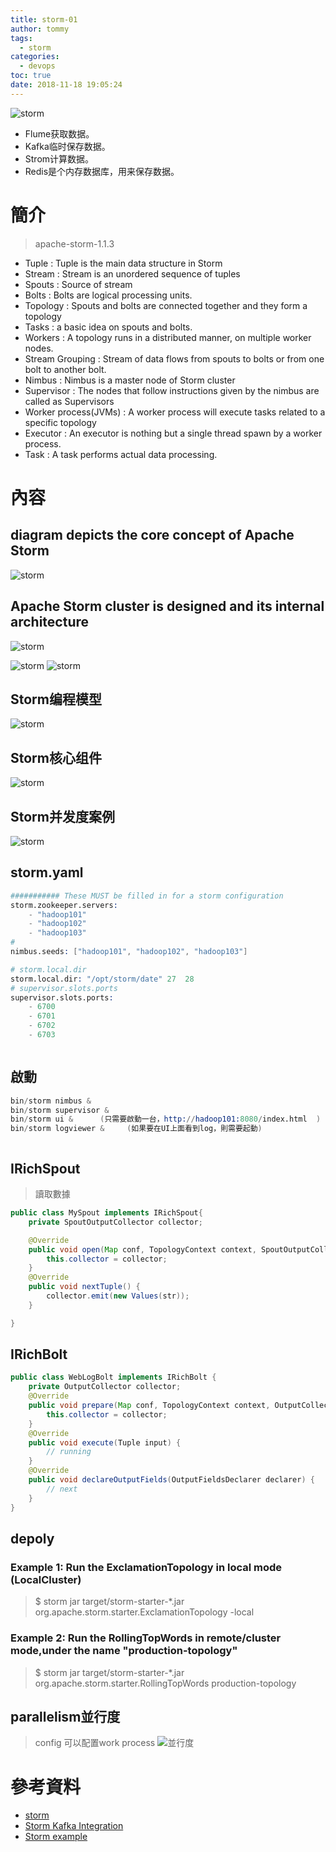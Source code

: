 ```yaml
---
title: storm-01
author: tommy
tags:
  - storm
categories:
  - devops
toc: true
date: 2018-11-18 19:05:24
---
```


![storm](images/20181118192201.png)
- Flume获取数据。
- Kafka临时保存数据。
- Strom计算数据。
- Redis是个内存数据库，用来保存数据。

# 簡介

> apache-storm-1.1.3


- Tuple : Tuple is the main data structure in Storm
- Stream : Stream is an unordered sequence of tuples
- Spouts : Source of stream
- Bolts : Bolts are logical processing units. 
- Topology : Spouts and bolts are connected together and they form a topology
- Tasks : a basic idea on spouts and bolts. 
- Workers : A topology runs in a distributed manner, on multiple worker nodes.
- Stream Grouping : Stream of data flows from spouts to bolts or from one bolt to another bolt. 
- Nimbus : Nimbus is a master node of Storm cluster
- Supervisor : The nodes that follow instructions given by the nimbus are called as Supervisors
- Worker process(JVMs) : A worker process will execute tasks related to a specific topology
- Executor : An executor is nothing but a single thread spawn by a worker process. 
- Task : A task performs actual data processing.



<!--more-->


# 內容

## diagram depicts the core concept of Apache Storm
![storm](images/20181119022410.png)

## Apache Storm cluster is designed and its internal architecture
![storm](images/20181119022017.png)


![storm](images/20181119030002.png)
![storm](images/20181119030128.png)


## Storm编程模型
![storm](images/20181118191551.png)
## Storm核心组件
![storm](images/20181118191610.png)
## Storm并发度案例
![storm](images/20181118191925.png)



## storm.yaml
```s
########### These MUST be filled in for a storm configuration
storm.zookeeper.servers:
    - "hadoop101"
    - "hadoop102"
    - "hadoop103"
# 
nimbus.seeds: ["hadoop101", "hadoop102", "hadoop103"]

# storm.local.dir
storm.local.dir: "/opt/storm/date" 27  28 
# supervisor.slots.ports
supervisor.slots.ports:
    - 6700
    - 6701
    - 6702
    - 6703



```

## 啟動
```s
bin/storm nimbus &
bin/storm supervisor &
bin/storm ui &      (只需要啟動一台，http://hadoop101:8080/index.html  )
bin/storm logviewer &     (如果要在UI上面看到log，則需要起動)



```



## IRichSpout
> 讀取數據
```java
public class MySpout implements IRichSpout{
    private SpoutOutputCollector collector;

    @Override
    public void open(Map conf, TopologyContext context, SpoutOutputCollector collector) {
        this.collector = collector;
    }
    @Override
    public void nextTuple() {
        collector.emit(new Values(str));
    }

}
```
## IRichBolt
```java
public class WebLogBolt implements IRichBolt {
    private OutputCollector collector;
    @Override
    public void prepare(Map conf, TopologyContext context, OutputCollector collector) {
        this.collector = collector;
    }
    @Override
    public void execute(Tuple input) {
        // running
    }
    @Override
    public void declareOutputFields(OutputFieldsDeclarer declarer) {
        // next
    }
}
```



## depoly
### Example 1: Run the ExclamationTopology in local mode (LocalCluster)
> $ storm jar target/storm-starter-*.jar org.apache.storm.starter.ExclamationTopology -local

### Example 2: Run the RollingTopWords in remote/cluster mode,under the name "production-topology"
> $ storm jar target/storm-starter-*.jar org.apache.storm.starter.RollingTopWords production-topology




## parallelism並行度
> config 可以配置work process
![並行度](http://20181120124711.png)


# 參考資料
- [storm](http://storm.apache.org/)
- [Storm Kafka Integration](http://storm.apache.org/releases/1.2.2/storm-kafka-client.html)
- [Storm example](https://github.com/apache/storm)
